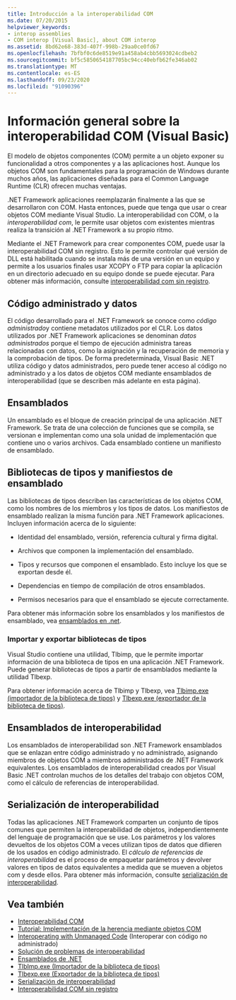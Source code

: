 ```yaml
---
title: Introducción a la interoperabilidad COM
ms.date: 07/20/2015
helpviewer_keywords:
- interop assemblies
- COM interop [Visual Basic], about COM interop
ms.assetid: 8bd62e68-383d-407f-998b-29aa0ce0fd67
ms.openlocfilehash: 7bfbf0c6de8519e91a458ab4cbb5693024cdbeb2
ms.sourcegitcommit: bf5c5850654187705bc94cc40ebfb62fe346ab02
ms.translationtype: MT
ms.contentlocale: es-ES
ms.lasthandoff: 09/23/2020
ms.locfileid: "91090396"
---
```

# <a name="introduction-to-com-interop-visual-basic"></a>Información general sobre la interoperabilidad COM (Visual Basic)

El modelo de objetos componentes (COM) permite a un objeto exponer su funcionalidad a otros componentes y a las aplicaciones host. Aunque los objetos COM son fundamentales para la programación de Windows durante muchos años, las aplicaciones diseñadas para el Common Language Runtime (CLR) ofrecen muchas ventajas.  
  
 .NET Framework aplicaciones reemplazarán finalmente a las que se desarrollaron con COM. Hasta entonces, puede que tenga que usar o crear objetos COM mediante Visual Studio. La interoperabilidad con COM, o la *interoperabilidad com*, le permite usar objetos com existentes mientras realiza la transición al .NET Framework a su propio ritmo.  
  
 Mediante el .NET Framework para crear componentes COM, puede usar la interoperabilidad COM sin registro. Esto le permite controlar qué versión de DLL está habilitada cuando se instala más de una versión en un equipo y permite a los usuarios finales usar XCOPY o FTP para copiar la aplicación en un directorio adecuado en su equipo donde se puede ejecutar. Para obtener más información, consulte [interoperabilidad com sin registro](../../../framework/interop/registration-free-com-interop.md).  
  
## <a name="managed-code-and-data"></a>Código administrado y datos  

 El código desarrollado para el .NET Framework se conoce como *código administrado*y contiene metadatos utilizados por el CLR. Los datos utilizados por .NET Framework aplicaciones se denominan *datos administrados* porque el tiempo de ejecución administra tareas relacionadas con datos, como la asignación y la recuperación de memoria y la comprobación de tipos. De forma predeterminada, Visual Basic .NET utiliza código y datos administrados, pero puede tener acceso al código no administrado y a los datos de objetos COM mediante ensamblados de interoperabilidad (que se describen más adelante en esta página).  
  
## <a name="assemblies"></a>Ensamblados  

 Un ensamblado es el bloque de creación principal de una aplicación .NET Framework. Se trata de una colección de funciones que se compila, se versionan e implementan como una sola unidad de implementación que contiene uno o varios archivos. Cada ensamblado contiene un manifiesto de ensamblado.  
  
## <a name="type-libraries-and-assembly-manifests"></a>Bibliotecas de tipos y manifiestos de ensamblado  

 Las bibliotecas de tipos describen las características de los objetos COM, como los nombres de los miembros y los tipos de datos. Los manifiestos de ensamblado realizan la misma función para .NET Framework aplicaciones. Incluyen información acerca de lo siguiente:  
  
- Identidad del ensamblado, versión, referencia cultural y firma digital.  
  
- Archivos que componen la implementación del ensamblado.  
  
- Tipos y recursos que componen el ensamblado. Esto incluye los que se exportan desde él.  
  
- Dependencias en tiempo de compilación de otros ensamblados.  
  
- Permisos necesarios para que el ensamblado se ejecute correctamente.  
  
 Para obtener más información sobre los ensamblados y los manifiestos de ensamblado, vea [ensamblados en .net](../../../standard/assembly/index.md).  
  
### <a name="importing-and-exporting-type-libraries"></a>Importar y exportar bibliotecas de tipos  

 Visual Studio contiene una utilidad, Tlbimp, que le permite importar información de una biblioteca de tipos en una aplicación .NET Framework. Puede generar bibliotecas de tipos a partir de ensamblados mediante la utilidad Tlbexp.  
  
 Para obtener información acerca de Tlbimp y Tlbexp, vea [Tlbimp.exe (importador de la biblioteca de tipos)](../../../framework/tools/tlbimp-exe-type-library-importer.md) y [Tlbexp.exe (exportador de la biblioteca de tipos)](../../../framework/tools/tlbexp-exe-type-library-exporter.md).  
  
## <a name="interop-assemblies"></a>Ensamblados de interoperabilidad  

 Los ensamblados de interoperabilidad son .NET Framework ensamblados que se enlazan entre código administrado y no administrado, asignando miembros de objetos COM a miembros administrados de .NET Framework equivalentes. Los ensamblados de interoperabilidad creados por Visual Basic .NET controlan muchos de los detalles del trabajo con objetos COM, como el cálculo de referencias de interoperabilidad.  
  
## <a name="interoperability-marshaling"></a>Serialización de interoperabilidad  

 Todas las aplicaciones .NET Framework comparten un conjunto de tipos comunes que permiten la interoperabilidad de objetos, independientemente del lenguaje de programación que se use. Los parámetros y los valores devueltos de los objetos COM a veces utilizan tipos de datos que difieren de los usados en código administrado. El *cálculo de referencias de interoperabilidad* es el proceso de empaquetar parámetros y devolver valores en tipos de datos equivalentes a medida que se mueven a objetos com y desde ellos. Para obtener más información, consulte [serialización de interoperabilidad](../../../framework/interop/interop-marshaling.md).  
  
## <a name="see-also"></a>Vea también

- [Interoperabilidad COM](index.md)
- [Tutorial: Implementación de la herencia mediante objetos COM](walkthrough-implementing-inheritance-with-com-objects.md)
- [Interoperating with Unmanaged Code](../../../framework/interop/index.md) (Interoperar con código no administrado)
- [Solución de problemas de interoperabilidad](troubleshooting-interoperability.md)
- [Ensamblados de .NET](../../../standard/assembly/index.md)
- [TlbImp.exe (Importador de la biblioteca de tipos)](../../../framework/tools/tlbimp-exe-type-library-importer.md)
- [Tlbexp.exe (Exportador de la biblioteca de tipos)](../../../framework/tools/tlbexp-exe-type-library-exporter.md)
- [Serialización de interoperabilidad](../../../framework/interop/interop-marshaling.md)
- [Interoperabilidad COM sin registro](../../../framework/interop/registration-free-com-interop.md)
